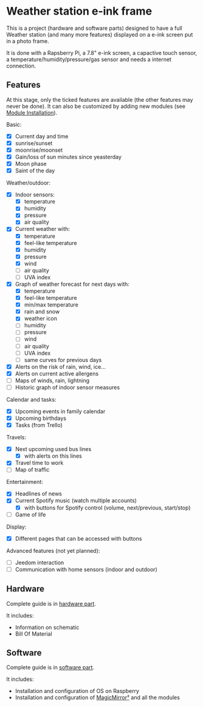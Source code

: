# Weather station e-ink frame

This is a project (hardware and software parts) designed to have a full Weather station (and many more features) displayed on a e-ink screen put in a photo frame.

It is done with a Rapsberry Pi, a 7.8" e-ink screen, a capactive touch sensor, a temperature/humidity/pressure/gas sensor and needs a internet connection.

## Features

At this stage, only the ticked features are available (the other features may never be done).
It can also be customized by adding new modules (see [Module Installation](software.md#Module-Installation)).

Basic:
- [X] Current day and time
- [X] sunrise/sunset
- [X] moonrise/moonset
- [X] Gain/loss of sun minutes since yeasterday
- [X] Moon phase
- [X] Saint of the day

Weather/outdoor:
- [X] Indoor sensors:
    - [X] temperature
    - [X] humidity
    - [X] pressure
    - [X] air quality
- [X] Current weather with:
    - [X] temperature
    - [X] feel-like temperature
    - [X] humidity
    - [X] pressure
    - [X] wind
    - [ ] air quality
    - [ ] UVA index
- [X] Graph of weather forecast for next days with:
    - [X] temperature
    - [X] feel-like temperature
    - [X] min/max temperature
    - [X] rain and snow
    - [X] weather icon
    - [ ] humidity
    - [ ] pressure
    - [ ] wind
    - [ ] air quality
    - [ ] UVA index
    - [ ] same curves for previous days
- [X] Alerts on the risk of rain, wind, ice...
- [X] Alerts on current active allergens
- [ ] Maps of winds, rain, lightning
- [ ] Historic graph of indoor sensor measures

Calendar and tasks:
- [X] Upcoming events in family calendar
- [X] Upcoming birthdays
- [X] Tasks (from Trello)

Travels:
- [X] Next upcoming used bus lines
    - [X] with alerts on this lines
- [X] Travel time to work
- [ ] Map of traffic

Entertainment:
- [X] Headlines of news
- [X] Current Spotify music (watch multiple accounts)
    - [X] with buttons for Spotify control (volume, next/previous, start/stop)
- [ ] Game of life

Display:
- [X] Different pages that can be accessed with buttons

Advanced features (not yet planned):
- [ ] Jeedom interaction
- [ ] Communication with home sensors (indoor and outdoor)

## Hardware

Complete guide is in [hardware part](hardware.md).

It includes:
- Information on schematic
- Bill Of Material

## Software

Complete guide is in [software part](software.md).

It includes:
- Installation and configuration of OS on Raspberry
- Installation and configuration of [MagicMirror²](https://magicmirror.builders/) and all the modules
